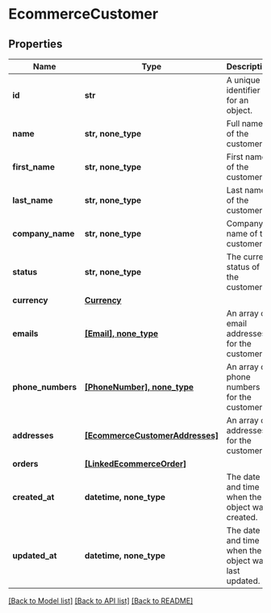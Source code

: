 # EcommerceCustomer


## Properties
Name | Type | Description | Notes
------------ | ------------- | ------------- | -------------
**id** | **str** | A unique identifier for an object. | [readonly] 
**name** | **str, none_type** | Full name of the customer | [optional] 
**first_name** | **str, none_type** | First name of the customer | [optional] 
**last_name** | **str, none_type** | Last name of the customer | [optional] 
**company_name** | **str, none_type** | Company name of the customer | [optional] 
**status** | **str, none_type** | The current status of the customer | [optional] 
**currency** | [**Currency**](Currency.md) |  | [optional] 
**emails** | [**[Email], none_type**](Email.md) | An array of email addresses for the customer. | [optional] 
**phone_numbers** | [**[PhoneNumber], none_type**](PhoneNumber.md) | An array of phone numbers for the customer. | [optional] 
**addresses** | [**[EcommerceCustomerAddresses]**](EcommerceCustomerAddresses.md) | An array of addresses for the customer. | [optional] 
**orders** | [**[LinkedEcommerceOrder]**](LinkedEcommerceOrder.md) |  | [optional] 
**created_at** | **datetime, none_type** | The date and time when the object was created. | [optional] [readonly] 
**updated_at** | **datetime, none_type** | The date and time when the object was last updated. | [optional] [readonly] 

[[Back to Model list]](../../README.md#documentation-for-models) [[Back to API list]](../../README.md#documentation-for-api-endpoints) [[Back to README]](../../README.md)


